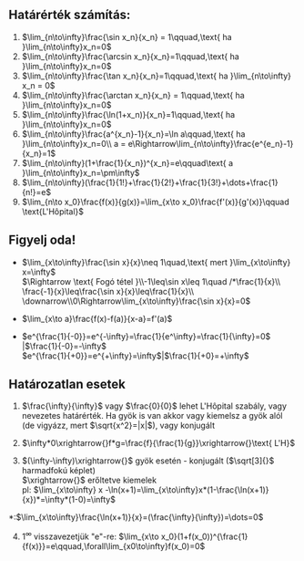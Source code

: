 ## Határérték számítás:

1. $\lim_{n\to\infty}\frac{\sin x_n}{x_n} = 1\qquad,\text{ ha }\lim_{n\to\infty}x_n=0$
2. $\lim_{n\to\infty}\frac{\arcsin x_n}{x_n}=1\qquad,\text{ ha }\lim_{n\to\infty}x_n=0$
3. $\lim_{n\to\infty}\frac{\tan x_n}{x_n}=1\qquad,\text{ ha }\lim_{n\to\infty} x_n = 0$
4. $\lim_{n\to\infty}\frac{\arctan x_n}{x_n} = 1\qquad,\text{ ha }\lim_{n\to\infty}x_n=0$
5. $\lim_{n\to\infty}\frac{\ln(1+x_n)}{x_n}=1\qquad,\text{ ha }\lim_{n\to\infty}x_n=0$
6. $\lim_{n\to\infty}\frac{a^{x_n}-1}{x_n}=\ln a\qquad,\text{ ha }\lim_{n\to\infty}x_n=0\\
a = e\Rightarrow\lim_{n\to\infty}\frac{e^{e_n}-1}{x_n}=1$
7. $\lim_{n\to\infty}(1+\frac{1}{x_n})^{x_n}=e\qquad\text{ a }\lim_{n\to\infty}x_n=\pm\infty$
8. $\lim_{n\to\infty}(\frac{1}{1!}+\frac{1}{2!}+\frac{1}{3!}+\dots+\frac{1}{n!}=e$
9. $\lim_{n\to x_0}\frac{f(x)}{g(x)}=\lim_{x\to x_0}\frac{f'(x)}{g'(x)}\qquad \text{L'Hôpital}$

## Figyelj oda!

- $\lim_{x\to\infty}\frac{\sin x}{x}\neq 1\quad,\text{ mert }\lim_{x\to\infty} x=\infty$  
   $\Rightarrow \text{ Fogó tétel }\\-1\leq\sin x\leq 1\quad /*\frac{1}{x}\\
\frac{-1}{x}\leq\frac{\sin x}{x}\leq\frac{1}{x}\\
\downarrow\\0\Rightarrow\lim_{x\to\infty}\frac{\sin x}{x}=0$

- $\lim_{x\to a}\frac{f(x)-f(a)}{x-a}=f'(a)$
- $e^{\frac{1}{-0}}=e^{-\infty}=\frac{1}{e^\infty}=\frac{1}{\infty}=0$ |$\frac{1}{-0}=-\infty$  
  $e^{\frac{1}{+0}}=e^{+\infty}=\infty$|$\frac{1}{+0}=+\infty$

## Határozatlan esetek

1. $\frac{\infty}{\infty}$ vagy $\frac{0}{0}$ lehet L'Hôpital szabály, vagy nevezetes határérték. Ha gyök is van akkor vagy kiemelsz a gyök alól (de vigyázz, mert $\sqrt{x^2}=|x|$), vagy konjugált

2. $\infty*0\xrightarrow{}f*g=\frac{f}{\frac{1}{g}}\xrightarrow{}\text{ L'H}$
3. $(\infty-\infty)\xrightarrow{}$ gyök esetén - konjugált ($\sqrt[3]{}$ harmadfokú képlet)  
   $\xrightarrow{}$ erőltetve kiemelek  
   pl: $\lim_{x\to\infty} x -\ln(x+1)=\lim_{x\to\infty}x*(1-\frac{\ln(x+1)}{x})*=\infty*(1-0)=\infty$

\*:$\lim_{x\to\infty}\frac{\ln(x+1)}{x}=(\frac{\infty}{\infty})=\dots=0$

4. $1^\infty$ visszavezetjük "e"-re: $\lim_{x\to x_0}(1+f(x_0))^{\frac{1}{f(x)}}=e\qquad,\forall\lim_{x0\to\infty}f(x_0)=0$
